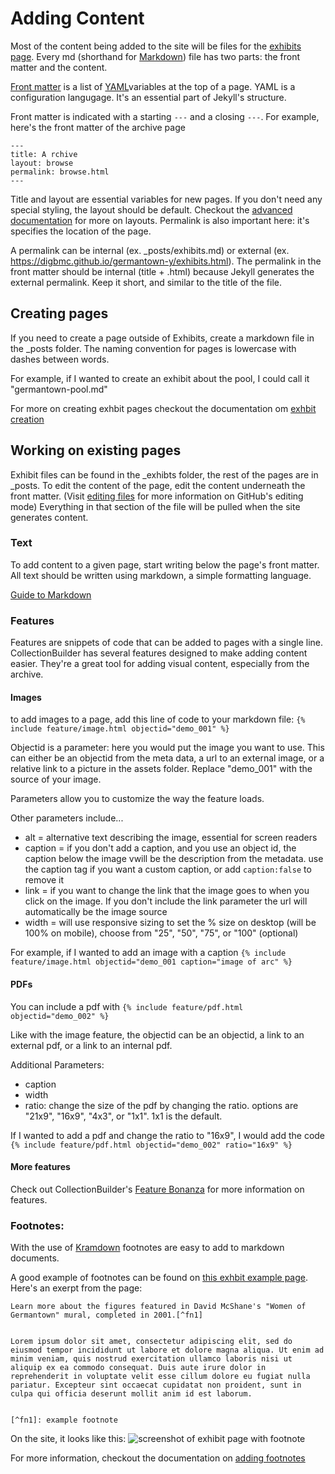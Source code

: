 
# Adding Content
Most of the content being added to the site will be files for the [exhibits page](../pages/exhibits.md). Every md (shorthand for [Markdown](https://www.markdownguide.org/getting-started/)) file has two parts: the front matter and the content.


[Front matter](https://jekyllrb.com/docs/front-matter/) is a list of [YAML](https://yaml.org/)variables at the top of a page. YAML is a configuration langugage. It's an essential part of Jekyll's structure.


Front matter is indicated with a starting `---` and a closing `---`. For example, here's the front matter of the archive page
```
---
title: A rchive
layout: browse
permalink: browse.html
---
```


Title and layout are essential variables for new pages. If you don't need any special styling, the layout should be default. Checkout the [advanced documentation](advanced.md) for more on layouts. Permalink is also important here: it's specifies the location of the page.

A permalink can be internal (ex. _posts/exhibits.md) or external (ex. https://digbmc.github.io/germantown-y/exhibits.html). The permalink in the front matter should be internal (title + .html) because Jekyll generates the external permalink. Keep it short, and similar to the title of the file.


## Creating pages
If you need to create a page outside of Exhibits, create a markdown file in the _posts folder. The naming convention for pages is lowercase with dashes between words. <!-- I would provide an example of those naming conventions -->

<!--  add a line like "To learn how to edit pages inside of exhibits, check out [exhibit creation documentation](exhbit-creation.md). " -->

For example, if I wanted to create an exhibit about the pool, I could call it "germantown-pool.md"

For more on creating exhbit pages checkout the documentation om [exhbit creation](exhbit-creation.md)

## Working on existing pages
Exhibit files can be found in the _exhibts folder, the rest of the pages are in _posts. To edit the content of the page, edit the content underneath the front matter. (Visit [editing files](https://docs.github.com/en/repositories/working-with-files/managing-files/editing-files) for more information on GitHub's editing mode) Everything in that section of the file will be pulled when the site generates content.



### Text
To add content to a given page, start writing below the page's front matter. All text should be written using markdown, a simple formatting language.


[Guide to Markdown](https://www.markdownguide.org/basic-syntax/)



### Features
Features are snippets of code that can be added to pages with a single line. CollectionBuilder has several features designed to make adding content easier. They're a great tool for adding visual content, especially from the archive.


#### Images
to add images to a page, add this line of code to your markdown file: `{% include feature/image.html objectid="demo_001" %}`


Objectid is a parameter: here you would put the image you want to use. This can either be an objectid from the meta data, a url to an external image, or a relative link to a picture in the assets folder. Replace "demo_001" with the source of your image.


Parameters allow you to customize the way the feature loads.


Other parameters include...


- alt = alternative text describing the image, essential for screen readers
- caption = if you don't add a caption, and you use an object id, the caption below the image  vwill be the description from the metadata. use the caption tag if you want a custom caption, or add `caption:false` to remove it
- link = if you want to change the link that the image goes to when you click on the image. If you don't include the link parameter the url will automatically be the image source
 - width = will use responsive sizing to set the % size on desktop (will be 100% on mobile), choose from "25", "50", "75", or "100" (optional)

For example, if I wanted to add an image with a caption `{% include feature/image.html objectid="demo_001 caption="image of arc" %}`
#### PDFs
You can include a pdf with `{% include feature/pdf.html objectid="demo_002" %}`


Like with the image feature, the objectid can be an objectid, a link to an external pdf, or a link to an internal pdf.


Additional Parameters:
- caption
- width
- ratio: change the size of the pdf by changing the ratio. options are "21x9", "16x9", "4x3", or "1x1". 1x1 is the default.

If I wanted to add a pdf and change the ratio to "16x9", I would add the code `{% include feature/pdf.html objectid="demo_002" ratio="16x9" %}`

   <!--Give an example of what it would look like to add parameters into the code -->

#### More features
Check out CollectionBuilder's [Feature Bonanza](https://collectionbuilder.github.io/collectionbuilder-gh/feature_options.html) for more information on features.


### Footnotes:
With the use of [Kramdown](https://kramdown.gettalong.org/) footnotes are easy to add to markdown documents.

A good example of footnotes can be found on [this exhbit example page](_exhibits/example-1.md). Here's an exerpt from the page:

<!-- You should mention below that this is the example you're referencing to, it's a bit unclear -->

```
Learn more about the figures featured in David McShane's "Women of Germantown" mural, completed in 2001.[^fn1]


Lorem ipsum dolor sit amet, consectetur adipiscing elit, sed do eiusmod tempor incididunt ut labore et dolore magna aliqua. Ut enim ad minim veniam, quis nostrud exercitation ullamco laboris nisi ut aliquip ex ea commodo consequat. Duis aute irure dolor in reprehenderit in voluptate velit esse cillum dolore eu fugiat nulla pariatur. Excepteur sint occaecat cupidatat non proident, sunt in culpa qui officia deserunt mollit anim id est laborum.


[^fn1]: example footnote
```
On the site, it looks like this:
![screenshot of exhibit page with footnote](screenshots/adding-content-1.png)


 For more information, checkout the documentation on [adding footnotes](https://minicomp.github.io/ed/documentation/#footnotes)
